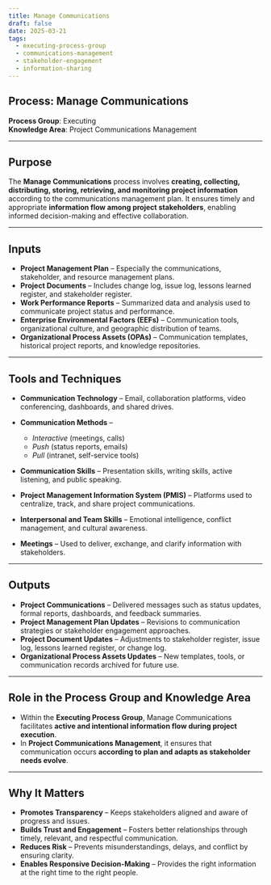 ```yaml
---
title: Manage Communications  
draft: false
date: 2025-03-21  
tags:  
  - executing-process-group  
  - communications-management  
  - stakeholder-engagement  
  - information-sharing  
---
```


## Process: Manage Communications

**Process Group**: Executing  
**Knowledge Area**: Project Communications Management  

---

## Purpose

The **Manage Communications** process involves **creating, collecting, distributing, storing, retrieving, and monitoring project information** according to the communications management plan. It ensures timely and appropriate **information flow among project stakeholders**, enabling informed decision-making and effective collaboration.

---

## Inputs

- **Project Management Plan** – Especially the communications, stakeholder, and resource management plans.
- **Project Documents** – Includes change log, issue log, lessons learned register, and stakeholder register.
- **Work Performance Reports** – Summarized data and analysis used to communicate project status and performance.
- **Enterprise Environmental Factors (EEFs)** – Communication tools, organizational culture, and geographic distribution of teams.
- **Organizational Process Assets (OPAs)** – Communication templates, historical project reports, and knowledge repositories.

---

## Tools and Techniques

- **Communication Technology** – Email, collaboration platforms, video conferencing, dashboards, and shared drives.
- **Communication Methods** –  
  - *Interactive* (meetings, calls)  
  - *Push* (status reports, emails)  
  - *Pull* (intranet, self-service tools)

- **Communication Skills** – Presentation skills, writing skills, active listening, and public speaking.
- **Project Management Information System (PMIS)** – Platforms used to centralize, track, and share project communications.
- **Interpersonal and Team Skills** – Emotional intelligence, conflict management, and cultural awareness.
- **Meetings** – Used to deliver, exchange, and clarify information with stakeholders.

---

## Outputs

- **Project Communications** – Delivered messages such as status updates, formal reports, dashboards, and feedback summaries.
- **Project Management Plan Updates** – Revisions to communication strategies or stakeholder engagement approaches.
- **Project Document Updates** – Adjustments to stakeholder register, issue log, lessons learned register, or change log.
- **Organizational Process Assets Updates** – New templates, tools, or communication records archived for future use.

---

## Role in the Process Group and Knowledge Area

- Within the **Executing Process Group**, Manage Communications facilitates **active and intentional information flow during project execution**.
- In **Project Communications Management**, it ensures that communication occurs **according to plan and adapts as stakeholder needs evolve**.

---

## Why It Matters

- **Promotes Transparency** – Keeps stakeholders aligned and aware of progress and issues.
- **Builds Trust and Engagement** – Fosters better relationships through timely, relevant, and respectful communication.
- **Reduces Risk** – Prevents misunderstandings, delays, and conflict by ensuring clarity.
- **Enables Responsive Decision-Making** – Provides the right information at the right time to the right people.
